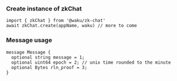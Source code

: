 ### Create instance of zkChat
```
import { zkChat } from '@waku/zk-chat'
await zkChat.create(appName, waku) // more to come
```

### Message usage
```
message Message {
  optional string message = 1;
  optional uint64 epoch = 2; // unix time rounded to the minute
  optional Bytes rln_proof = 3;
}
```